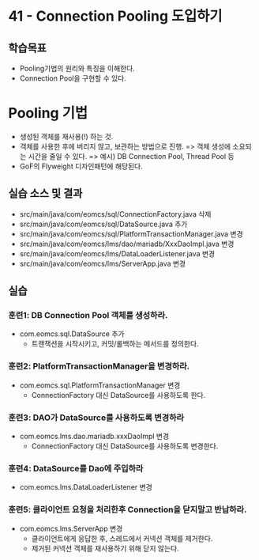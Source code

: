 # 41 - Connection Pooling 도입하기

## 학습목표

- Pooling기법의 원리와 특징을 이해한다.
- Connection Pool을 구현할 수 있다.

# Pooling 기법
- 생성된 객체를 재사용(!) 하는 것.
- 객체를 사용한 후에 버리지 않고, 보관하는 방법으로 진행.
  => 객체 생성에 소요되는 시간을 줄일 수 있다.
  => 예시) DB Connection Pool, Thread Pool 등
- GoF의 Flyweight 디자인패턴에 해당된다.

## 실습 소스 및 결과

- src/main/java/com/eomcs/sql/ConnectionFactory.java 삭제
- src/main/java/com/eomcs/sql/DataSource.java 추가
- src/main/java/com/eomcs/sql/PlatformTransactionManager.java 변경
- src/main/java/com/eomcs/lms/dao/mariadb/XxxDaoImpl.java 변경
- src/main/java/com/eomcs/lms/DataLoaderListener.java 변경
- src/main/java/com/eomcs/lms/ServerApp.java 변경

## 실습  

### 훈련1: DB Connection Pool 객체를 생성하라.

- com.eomcs.sql.DataSource 추가
  - 트랜잭션을 시작시키고, 커밋/롤백하는 메서드를 정의한다.
  
  
### 훈련2: PlatformTransactionManager을 변경하라.

- com.eomcs.sql.PlatformTransactionManager 변경
  - ConnectionFactory 대신 DataSource를 사용하도록 한다.
  
### 훈련3: DAO가 DataSource를 사용하도록 변경하라

- com.eomcs.lms.dao.mariadb.xxxDaoImpl 변경
  - ConnectionFactory 대신 DataSource를 사용하도록 변경한다.

### 훈련4: DataSource를 Dao에 주입하라

- com.eomcs.lms.DataLoaderListener 변경
  
### 훈련5: 클라이언트 요청을 처리한후 Connection을 닫지말고 반납하라.

- com.eomcs.lms.ServerApp 변경
  - 클라이언트에게 응답한 후, 스레드에서 커넥션 객체를 제거한다.
  - 제거된 커넥션 객체를 재사용하기 위해 닫지 않는다.  